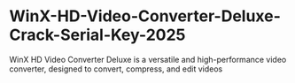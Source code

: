 # WinX-HD-Video-Converter-Deluxe-Crack-Serial-Key-2025
WinX HD Video Converter Deluxe is a versatile and high-performance video converter, designed to convert, compress, and edit videos
